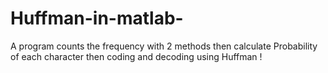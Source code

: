 # Huffman-in-matlab-
A program counts the frequency with 2 methods then calculate Probability of each character then coding and decoding using Huffman !
